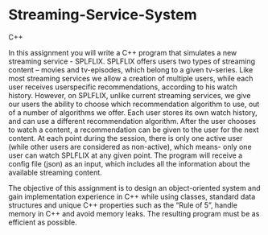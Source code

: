 # Streaming-Service-System
C++

In this assignment you will write a C++ program that simulates a new streaming service - SPLFLIX. SPLFLIX offers users two types of streaming content – movies and tv-episodes,
which belong to a given tv-series. 
Like most streaming services we allow a creation of multiple users, while each user receives userspecific recommendations, according to his watch history.
However, on SPLFLIX, unlike current streaming services, we give our users the ability to choose which recommendation algorithm to use, out of a number of algorithms we offer. Each user stores its own watch history, and can use a different recommendation algorithm. After the user chooses to watch a content, a recommendation can be given to the user for the next content.
At each point during the session, there is only one active user (while other users are considered as non-active), which means- only one user can watch SPLFLIX at any given point. The program will receive a config file (json) as an input, which includes all the information about the available streaming content.

The objective of this assignment is to design an object-oriented system and gain implementation experience in C++ while using classes, standard data structures and unique C++ properties such as the “Rule of 5”, handle memory in C++ and avoid memory leaks. The resulting program must be as efficient as possible. 
